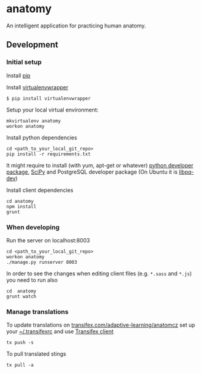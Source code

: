 # anatomy
An intelligent application for practicing human anatomy. 

## Development

### Initial setup

Install [pip](https://pip.pypa.io/en/latest/installing/)

Install [virtualenvwrapper](http://virtualenvwrapper.readthedocs.org/en/latest/install.html)

	$ pip install virtualenvwrapper

Setup your local virtual environment:

	mkvirtualenv anatomy
	workon anatomy

Install python dependencies

```
cd <path_to_your_local_git_repo>
pip install -r requirements.txt
```
It might require to install (with yum, apt-get or whatever) [python developer package](http://stackoverflow.com/questions/6230444/how-to-install-python-developer-package), [SciPy](http://www.scipy.org/) and PostgreSQL developer package (On Ubuntu it is [libpq-dev](https://packages.debian.org/sid/libpq-dev))

Install client dependencies

```
cd anatomy
npm install
grunt
```

### When developing

Run the server on localhost:8003
```
cd <path_to_your_local_git_repo>
workon anatomy
./manage.py runserver 8003
```
In order to see the changes when editing  client files (e.g. `*.sass` and `*.js`) you need to run also
```
cd  anatomy
grunt watch
```

### Manage translations
To update translations on [transifex.com/adaptive-learning/anatomcz](https://www.transifex.com/adaptive-learning/anatomcz) set up your [~/.transifexrc](http://docs.transifex.com/client/config/#transifexrc) and use [Transifex client](http://docs.transifex.com/client/)
```
tx push -s
```
To pull translated stings
```
tx pull -a
```
